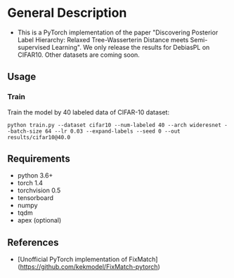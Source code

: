# General Description
- This is a PyTorch implementation of the paper "Discovering Posterior Label Hierarchy: Relaxed Tree-Wasserterin Distance meets Semi-supervised Learning". We only release the results for DebiasPL on CIFAR10. Other datasets are coming soon.



## Usage

### Train
Train the model by 40 labeled data of CIFAR-10 dataset:

```
python train.py --dataset cifar10 --num-labeled 40 --arch wideresnet --batch-size 64 --lr 0.03 --expand-labels --seed 0 --out results/cifar10@40.0
```






## Requirements
- python 3.6+
- torch 1.4
- torchvision 0.5
- tensorboard
- numpy
- tqdm
- apex (optional)


## References
- [Unofficial PyTorch implementation of FixMatch] (https://github.com/kekmodel/FixMatch-pytorch)
